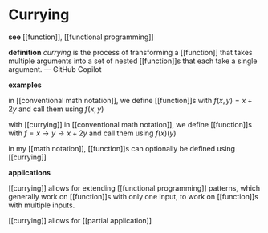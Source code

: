 # Currying

**see** [[function]], [[functional programming]]

**definition** _currying_ is the process of transforming a [[function]] that takes multiple arguments into a set of nested [[function]]s that each take a single argument. &mdash; GitHub Copilot

**examples**

in [[conventional math notation]], we define [[function]]s with $f(x , y) = x + 2y$ and call them using $f(x, y)$

with [[currying]] in [[conventional math notation]], we define [[function]]s with $f = x \to y \to x + 2y$ and call them using $f(x)(y)$

in my [[math notation]], [[function]]s can optionally be defined using [[currying]]

**applications**

[[currying]] allows for extending [[functional programming]] patterns, which generally work on [[function]]s with only one input, to work on [[function]]s with multiple inputs.

[[currying]] allows for [[partial application]]
